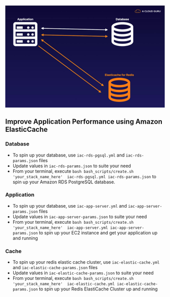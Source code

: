 ![diagram-CGC-june-july-2021.jpeg](diagram-CGC-june-july-2021.jpeg)

## Improve Application Performance using Amazon ElasticCache

### Database
- To spin up your database, use `iac-rds-pgsql.yml` and `iac-rds-params.json` files
- Update values in `iac-rds-params.json` to suite your need
- From your terminal, execute `bash bash_scripts/create.sh 'your_stack_name_here'  iac-rds-pgsql.yml iac-rds-params.json` to spin up your Amazon RDS PostgreSQL database.


### Application
- To spin up your database, use `iac-app-server.yml` and `iac-app-server-params.json` files
- Update values in `iac-app-server-params.json` to suite your need
- From your terminal, execute `bash bash_scripts/create.sh 'your_stack_name_here'  iac-app-server.yml iac-app-server-params.json` to spin up your EC2 instance and get your application up and running


### Cache
- To spin up your redis elastic cache cluster, use `iac-elastic-cache.yml` and `iac-elastic-cache-params.json` files
- Update values in `iac-elastic-cache-params.json` to suite your need
- From your terminal, execute `bash bash_scripts/create.sh 'your_stack_name_here'  iac-elastic-cache.yml iac-elastic-cache-params.json` to spin up your Redis ElastiCache Cluster up and running
